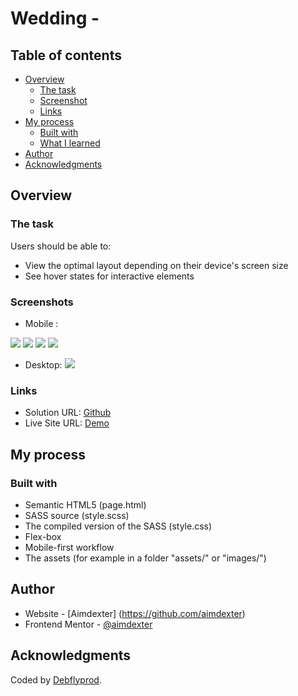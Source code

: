 # Wedding -


## Table of contents

- [Overview](#overview)
  - [The task](#the-task)
  - [Screenshot](#screenshot)
  - [Links](#links)
- [My process](#my-process)
  - [Built with](#built-with)
  - [What I learned](#what-i-learned)
- [Author](#author)
- [Acknowledgments](#acknowledgments)

## Overview

### The task

Users should be able to:

- View the optimal layout depending on their device's screen size
- See hover states for interactive elements

### Screenshots
- Mobile :

![](./screen/mobile1.png)
![](./screen/mobile2.png)
![](./screen/mobile3.png)
![](./screen/mobile4.png)

- Desktop:
![](./screen/screenshot-desktop.png)

### Links

- Solution URL: [Github](https://github.com/aimdexter/weeding)
- Live Site URL: [Demo](https://aimdexter.github.io/weeding/page.html)

## My process

### Built with

- Semantic HTML5 (page.html)
- SASS source (style.scss)
- The compiled version of the SASS (style.css)
- Flex-box
- Mobile-first workflow
- The assets (for example in a folder "assets/" or "images/")

## Author

- Website - [Aimdexter] (https://github.com/aimdexter)
- Frontend Mentor - [@aimdexter](https://www.frontendmentor.io/profile/aimdexter)

## Acknowledgments

Coded by <a href="https://github.com/aimdexter/">Debflyprod</a>.
